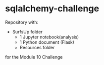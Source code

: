 # sqlalchemy-challenge

Repository with:
- SurfsUp folder
  - 1 Jupyter notebook(analysis)
  - 1 Python document (Flask)
  - Resources folder

for the Module 10 Challenge
